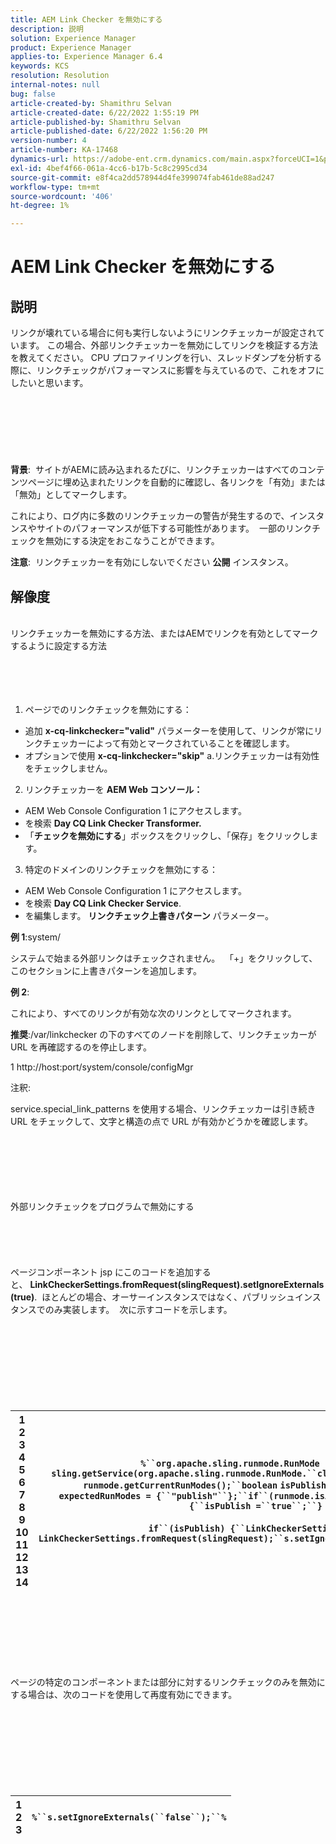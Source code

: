 ```yaml
---
title: AEM Link Checker を無効にする
description: 説明
solution: Experience Manager
product: Experience Manager
applies-to: Experience Manager 6.4
keywords: KCS
resolution: Resolution
internal-notes: null
bug: false
article-created-by: Shamithru Selvan
article-created-date: 6/22/2022 1:55:19 PM
article-published-by: Shamithru Selvan
article-published-date: 6/22/2022 1:56:20 PM
version-number: 4
article-number: KA-17468
dynamics-url: https://adobe-ent.crm.dynamics.com/main.aspx?forceUCI=1&pagetype=entityrecord&etn=knowledgearticle&id=ae18d9f1-32f2-ec11-bb3d-6045bd01576a
exl-id: 4bef4f66-061a-4cc6-b17b-5c8c2995cd34
source-git-commit: e8f4ca2dd578944d4fe399074fab461de88ad247
workflow-type: tm+mt
source-wordcount: '406'
ht-degree: 1%

---
```


# AEM Link Checker を無効にする

## 説明


リンクが壊れている場合に何も実行しないようにリンクチェッカーが設定されています。 この場合、外部リンクチェッカーを無効にしてリンクを検証する方法を教えてください。 CPU プロファイリングを行い、スレッドダンプを分析する際に、リンクチェックがパフォーマンスに影響を与えているので、これをオフにしたいと思います。
<br><br><br><br> <br><br><br><br>
<b>背景</b>:  サイトがAEMに読み込まれるたびに、リンクチェッカーはすべてのコンテンツページに埋め込まれたリンクを自動的に確認し、各リンクを「有効」または「無効」としてマークします。

これにより、ログ内に多数のリンクチェッカーの警告が発生するので、インスタンスやサイトのパフォーマンスが低下する可能性があります。  一部のリンクチェックを無効にする決定をおこなうことができます。

<b>注意</b>:  リンクチェッカーを有効にしないでください <b>公開</b> インスタンス。


## 解像度

<br>リンクチェッカーを無効にする方法、またはAEMでリンクを有効としてマークするように設定する方法<br><br><br><br><br>
1. ページでのリンクチェックを無効にする：

- 追加 <b>x-cq-linkchecker=&quot;valid&quot;</b> パラメーターを使用して、リンクが常にリンクチェッカーによって有効とマークされていることを確認します。
- オプションで使用 <b>x-cq-linkchecker=&quot;skip&quot;</b> a.リンクチェッカーは有効性をチェックしません。


2. リンクチェッカーを <b>AEM Web コンソール：</b>

- AEM Web Console Configuration 1 にアクセスします。
- を検索 <b>Day CQ Link Checker Transformer.</b>
- 「<b>チェックを無効にする</b>」ボックスをクリックし、「保存」をクリックします。


3. 特定のドメインのリンクチェックを無効にする：

- AEM Web Console Configuration 1 にアクセスします。
- を検索 <b>Day CQ Link Checker Service</b>.
- を編集します。 <b>リンクチェック上書きパターン</b> パラメーター。


<b>例 1</b>:system/

システムで始まる外部リンクはチェックされません。  「+」をクリックして、このセクションに上書きパターンを追加します。

<b>例 2</b>:

これにより、すべてのリンクが有効な次のリンクとしてマークされます。

<b>推奨</b>:/var/linkchecker の下のすべてのノードを削除して、リンクチェッカーが URL を再確認するのを停止します。

1 http://host:port/system/console/configMgr



注釈:

service.special_link_patterns を使用する場合、リンクチェッカーは引き続き URL をチェックして、文字と構造の点で URL が有効かどうかを確認します。


<br><br><br><br> <br><br>外部リンクチェックをプログラムで無効にする<br><br><br><br> <br><br>
ページコンポーネント jsp にこのコードを追加すると、 <b>LinkCheckerSettings.fromRequest(slingRequest).setIgnoreExternals(true)</b>.  ほとんどの場合、オーサーインスタンスではなく、パブリッシュインスタンスでのみ実装します。  次に示すコードを示します。
<br><br><br><br><br> <br><br><br><br>

| 1<br>  2<br>  3<br>  4<br>  5<br>  6<br>  7<br>  8<br>  9<br>  10<br>  11<br>  12<br>  13<br>  14 | `%``org.apache.sling.runmode.RunMode runmode = sling.getService(org.apache.sling.runmode.RunMode.``class``);``String runmodes = runmode.getCurrentRunModes();``boolean` `isPublish =``false``;``String  expectedRunModes = {``"publish"``};``if``(runmode.isActive(expectedRunModes)) {``isPublish =``true``;``}`<br>   <br>  `if``(isPublish) {``LinkCheckerSettings s = LinkCheckerSettings.fromRequest(slingRequest);``s.setIgnoreExternals(``true``);``}``%` |
| --- | --- |

<br><br><br><br><br> <br><br>
ページの特定のコンポーネントまたは部分に対するリンクチェックのみを無効にする場合は、次のコードを使用して再度有効にできます。
<br><br><br><br><br> <br><br><br><br>

| 1<br>  2<br>  3 | `%``s.setIgnoreExternals(``false``);``%` |
| --- | --- |
